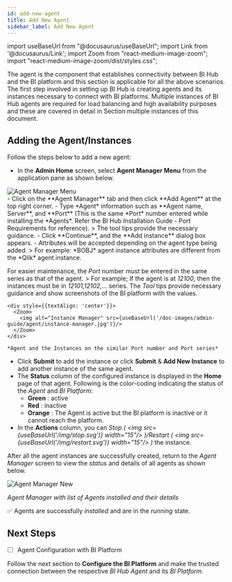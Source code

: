```yaml
---
id: add-new-agent
title: Add New Agent
sidebar_label: Add New Agent
---
```


import useBaseUrl from "@docusaurus/useBaseUrl";
import Link from '@docusaurus/Link';
import Zoom from "react-medium-image-zoom";
import "react-medium-image-zoom/dist/styles.css";

The agent is the component that establishes connectivity between BI Hub and
the BI platform and this section is applicable for all the above
scenarios. The first step involved in setting up BI Hub is creating
agents and its instances necessary to connect with BI platforms.
Multiple instances of BI Hub agents are required for load balancing and
high availability purposes and these are covered in detail in Section
multiple instances of this document.

## Adding the Agent/Instances

Follow the steps below to add a new agent:

- In the **Admin Home** screen, select **Agent Manager Menu** from the application pane as shown below.

 <div style={{textAlign: 'center'}}>
  <Zoom>
    <img alt="Agent Manager Menu" src={useBaseUrl('/doc-images/admin-guide/agent/agent-manager-menu.jpg')}/>
  </Zoom>
 </div>
- Click on the **Agent Manager** tab and then click **Add Agent** at the top right corner.
- Type *Agent* information such as **Agent name, Server**, and **Port** (This is the same *Port* number entered while installing the *Agents*. Refer the <Link to={useBaseUrl('docs/installation-guide/install-bihub-windows/agents/install')}>BI Hub Installation Guide - Port Requirements</Link> for reference).
> The tool tips provide the necessary guidance.
- Click **Continue**, and the **Add instance** dialog box appears.
  - Attributes will be accepted depending on the agent type being added.
    > For example: *BOBJ* agent instance attributes are different from the *Qlik* agent instance. 
  
   For easier maintenance, the *Port* number must be entered in the same series as that of the agent.
    > For example; If the agent is at *12100*, then the instances must be in *12101,12102,...* series. 
      The *Tool* tips provide necessary guidance and show screenshots of the BI platform with the values.

    <div style={{textAlign: 'center'}}>
      <Zoom>
        <img alt="Instance Manager" src={useBaseUrl('/doc-images/admin-guide/agent/instance-manager.jpg')}/>
      </Zoom>
    </div>

    *Agent and the Instances on the similar Port number and Port series*

- Click **Submit** to add the instance or click **Submit** & **Add New Instance** to add another instance of the same agent.
 - The **Status** column of the configured instance is displayed in the **Home** page of that agent. Following is the color-coding indicating the status of the *Agent* and *BI Platform*:
   - <a id="color-green"><b>Green</b></a> : active
   - <a id="color-red"><b>Red</b></a> : inactive
   - <a id="color-orange"><b>Orange</b></a> : The Agent is active but the BI platform is inactive or it cannot reach the platform.
 - In the **Actions** column, you can *Stop ( <img src={useBaseUrl('/img/stop.svg')} width="15"/> )/Restart ( <img src={useBaseUrl('/img/restart.svg')} width="15"/> )* the instance.

After all the agent instances are successfully created, return to the *Agent Manager* screen to view the *status* and details of all agents as shown below. 

<div style={{textAlign: 'center'}}>
      <Zoom>
        <img alt="Agent Manager New" src={useBaseUrl('/doc-images/admin-guide/agent/agent-manager-new.jpg')}/>
      </Zoom>
</div>

*Agent Manager with list of Agents installed and their details*

:white_check_mark: Agents are successfully *installed* and are in the *running* state.

## Next Steps

- [ ] Agent Configuration with BI Platform

Follow the next section to **Configure the BI Platform** and make the trusted connection between the respective *BI Hub Agent* and its *BI Platform*.
